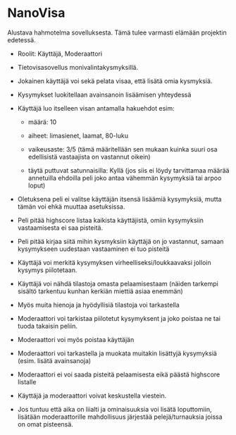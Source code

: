 # NanoVisa

Alustava hahmotelma sovelluksesta. Tämä tulee varmasti elämään projektin edetessä.
- Roolit: Käyttäjä, Moderaattori

- Tietovisasovellus monivalintakysmyksillä. 
- Jokainen käyttäjä voi sekä pelata visaa, että lisätä omia kysmyksiä.
- Kysymykset luokitellaan avainsanoin lisäämisen yhteydessä
- Käyttäjä luo itselleen visan antamalla hakuehdot esim:
   
   - määrä: 10
   
   - aiheet: limasienet, laamat, 80-luku
   
   - vaikeusaste: 3/5 (tämä määritellään sen mukaan kuinka suuri osa edellisistä vastaajista on vastannut oikein)
   
   - täytä puttuvat satunnaisilla: Kyllä (jos siis ei löydy tarvittamaa määrää annetuilla ehdoilla peli joko antaa vähemmän kysymyksiä tai arpoo loput)
   
- Oletuksena peli ei valitse käyttäjän itsensä lisäämiä kysymyksiä, mutta tämän voi ehkä muuttaa asetuksissa.
- Peli pitää highscore listaa kaikista käyttäjistä, omiin kysymyksiin vastaamisesta ei saa pisteitä.
- Peli pitää kirjaa siitä mihin kysmyksiin käyttäjä on jo vastannut, samaan kysymykseen uudestaan vastaaminen ei tuo pisteitä
- Käyttäjä voi merkitä kysymyksen virheelliseksi/loukkaavaksi jolloin kysymys piilotetaan.
- Käyttäjä voi nähdä tilastoja omasta pelaamisestaam (näiden tarkempi sisältö tarkentuu kunhan kerkiän miettiä asiaa enemmän)
- Myös muita hienoja ja hyödyllisiä tilastoja voi tarkastella 


- Moderaattori voi tarkistaa piilotetut kysymyksent ja joko poistaa ne tai tuoda takaisin peliin. 
- Moderaattori voi myös poistaa käyttäjän
- Moderaattori voi tarkastella ja muokata muitakin lisättyjä kysymyksiä (esim. lisätä avainsanoja)
- Moderaattori ei voi saada pisteitä pelaamisesta eikä päästä highscore listalle

- Käyttäjä ja moderaattori voivat keskustella viestein.

- Jos tuntuu että aika on liialti ja ominaisuuksia voi lisätä loputtomiin, lisätään moderaattorille mahdollisuus järjestää pelejä/turnauksia joissa on omat pisteensä.
